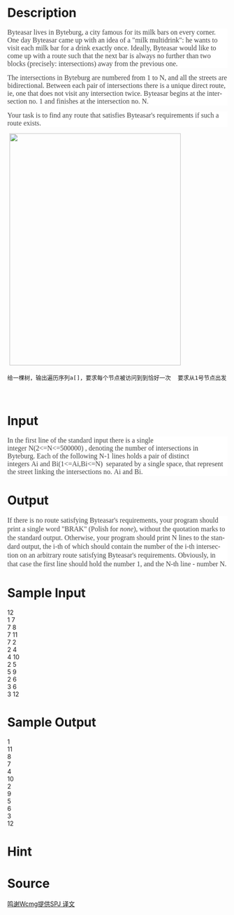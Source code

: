 
# Description

<div class="content"><p style="background: white; line-height: 13.5pt"><span style="font-size: medium;"><span lang="EN-US" style="color: rgb(68, 68, 68); font-family: Tahoma;">Byteasar lives in Byteburg, a city famous for its milk bars on every corner. One day Byteasar came up with an idea of a &#34;milk multidrink&#34;: he wants to visit each milk bar for a drink exactly once. Ideally, Byteasar would like to come up with a route such that the next bar is always no further than two blocks (precisely: intersections) away from the previous one.</span></span><span lang="EN-US" style="color: #444444; font-family: Tahoma; mso-bidi-font-family: 宋体"><font size="3"><o:p></o:p></font></span></p>
<p style="background: white; line-height: 13.5pt"><span style="font-size: medium;"><span lang="EN-US" style="color: rgb(68, 68, 68); font-family: Tahoma;">The intersections in Byteburg are numbered from<span class="apple-converted-space"> </span>1<span class="apple-converted-space"> </span>to<span class="apple-converted-space"> </span>N, and all the streets are bidirectional. Between each pair of intersections there is a unique direct route, ie, one that does not visit any intersection twice. Byteasar begins at the intersection no.<span class="apple-converted-space"> </span>1<span class="apple-converted-space"> </span>and finishes at the intersection no.<span class="apple-converted-space"> </span>N.</span></span><span lang="EN-US" style="color: #444444; font-family: Tahoma; mso-bidi-font-family: 宋体"><font size="3"><o:p></o:p></font></span></p>
<p style="background: white; line-height: 13.5pt"><span style="font-size: medium;"><span lang="EN-US" style="color: rgb(68, 68, 68); font-family: Tahoma;">Your task is to find any route that satisfies Byteasar&#39;s requirements if such a route exists.</span></span><span lang="EN-US" style="color: #444444; font-family: Tahoma; mso-bidi-font-family: 宋体"><font size="3"><o:p></o:p></font></span></p>
<p><span style="font-size: medium;"> <img width="392" height="531" src="source/bzoj/3424/img/aHR0cHM6Ly9seWRzeS5jb20vSnVkZ2VPbmxpbmUvdXBsb2FkLzIwMTQwMS9mZigyKS5qcGc=.jpg" alt=""/></span></p>
<pre><span style="font-size: medium;">给一棵树，输出遍历序列a[]，要求每个节点被访问到到恰好一次  要求从1号节点出发，结束在n号节点 要求对于所有i,a[i]与a[i+1]的距离 小于等于2 </span></pre>
<p><span style="font-size: medium;"><br/>
</span></p></div>

# Input

<div class="content"><p style="background: white; line-height: 13.5pt"><span style="font-size: medium"><span lang="EN-US" style="color: #444444; font-family: Tahoma; mso-bidi-font-family: 宋体">In the first line of the standard input there is a single integer<span class="apple-converted-space"> </span>N(2&lt;=N&lt;=500000)<span class="apple-converted-space"> </span>, denoting the number of intersections in Byteburg. Each of the following<span class="apple-converted-space"> </span>N-1<span class="apple-converted-space"> </span>lines holds a pair of distinct integers<span class="apple-converted-space"> </span>Ai<span class="apple-converted-space"> </span>and<span class="apple-converted-space"> </span>Bi(1&lt;=Ai,Bi&lt;=N)<span class="apple-converted-space"> </span> separated by a single space, that represent the street linking the intersections no.<span class="apple-converted-space"> </span>Ai<span class="apple-converted-space"> </span>and<span class="apple-converted-space"> </span>Bi.</span></span><span lang="EN-US" style="color: #444444; font-family: Tahoma; mso-bidi-font-family: 宋体"><font size="3"><o:p></o:p></font></span></p></div>

# Output

<div class="content"><p style="background: white; line-height: 15.05pt"><span style="font-size: medium"><span lang="EN-US" style="color: #444444; font-family: Tahoma; mso-bidi-font-family: 宋体">If there is no route satisfying Byteasar&#39;s requirements, your program should print a single word &#34;</span><tt><span lang="EN-US" style="color: #444444"><font face="宋体">BRAK</font></span></tt><span lang="EN-US" style="color: #444444; font-family: Tahoma; mso-bidi-font-family: 宋体">&#34; (Polish for<span class="apple-converted-space"> </span><i>none</i>), without the quotation marks to the standard output. Otherwise, your program should print<span class="apple-converted-space"> </span>N<span class="apple-converted-space"> </span>lines to the standard output, the i-th of which should contain the number of the<span class="apple-converted-space"> </span>i-th intersection on an arbitrary route satisfying Byteasar&#39;s requirements. Obviously, in that case the first line should hold the number<span class="apple-converted-space"> </span>1, and the<span class="apple-converted-space"> </span>N-th line - number<span class="apple-converted-space"> </span>N.</span></span><font size="3"><span lang="EN-US" style="color: #444444; font-family: Tahoma; mso-bidi-font-family: 宋体"><o:p></o:p></span></font></p></div>

# Sample Input

<div class="content"><span class="sampledata">12<br/>
1 7<br/>
7 8<br/>
7 11<br/>
7 2<br/>
2 4<br/>
4 10<br/>
2 5<br/>
5 9<br/>
2 6<br/>
3 6<br/>
3 12<br/>
</span></div>

# Sample Output

<div class="content"><span class="sampledata">1<br/>
11<br/>
8<br/>
7<br/>
4<br/>
10<br/>
2<br/>
9<br/>
5<br/>
6<br/>
3<br/>
12<br/>
</span></div>

# Hint

<div class="content"><p></p></div>

# Source

<div class="content"><p><a href="problemset.php?search=鸣谢Wcmg提供SPJ 译文">鸣谢Wcmg提供SPJ 译文</a></p></div>

